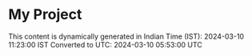 # My Project

This content is dynamically generated in Indian Time (IST): 2024-03-10 11:23:00 IST
Converted to UTC: 2024-03-10 05:53:00 UTC
